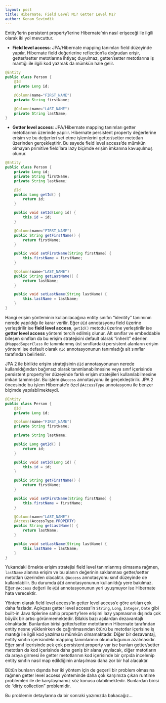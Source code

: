 ```yaml
---
layout: post
title: Hibernate; Field Level Mı? Getter Level Mı?
author: Kenan Sevindik
---
```


Entity’lerin persistent property’lerine Hibernate’nin nasıl erişeceği ile ilgili olarak iki yol mevcuttur.

* **Field level access**: JPA/Hibernate mapping tanımları field düzeyinde yapılır, Hibernate field değerlerine reflection’la doğrudan erişir, getter/setter metotlarına ihtiyaç duyulmaz, getter/setter metotlarına iş mantığı ile ilgili kod yazmak da mümkün hale gelir.

```java
@Entity
public class Person {
	@Id
	private Long id;

	@Column(name="FIRST_NAME")
	private String firstName;

	@Column(name="LAST_NAME")
	private String lastName;
}
```

* **Getter level access**: JPA/Hibernate mapping tanımları getter metotlarının üzerinde yapılır. Hibernate persistent property değerlerine erişim ve bu değerleri set etme işlemlerini getter/setter metotları üzerinden gerçekleştirir. Bu sayede field level access’de mümkün olmayan primitive field’lara lazy biçimde erişim imkanına kavuşulmuş olunur.

```java
@Entity
public class Person {
	private Long id;
	private String firstName;
	private String lastName;

	@Id
	public Long getId() {
		return id;
	}

	public void setId(Long id) {
		this.id = id;
	}

	@Column(name="FIRST_NAME")
	public String getFirstName() {
		return firstName;
	}

	public void setFirstName(String firstName) {
		this.firstName = firstName;
	}

	@Column(name="LAST_NAME")
	public String getLastName() {
		return lastName;
	}

	public void setLastName(String lastName) {
		this.lastName = lastName;
	}
}
```

Hangi erişim yönteminin kullanılacağına entity sınıfın “identity” tanımının nerede yapıldığı ile karar verilir. Eğer 
`@Id` annotasyonu field üzerine yerleştirilir ise **field level access**, `getId()` metodu üzerine yerleştirilir ise 
**getter level access** yöntemi tercih edilmiş olunur. Alt sınıflar ve embeddable bileşen sınıfları da bu erişim 
stratejisini default olarak “inherit” ederler. `@MappedSuperClass` ile tanımlanmış üst sınıflardaki persistent alanların 
erişim yöntemi ise default olarak `@Id` annotasyonunun tanımladığı alt sınıflar tarafından belirlenir.

JPA 2 ile birlikte erişim stratejisinin `@Id` annotasyonunun nerede kullanıldığından bağımsız olarak tanımlanabilmesine 
veya sınıf içerisinde persistent property’ler düzeyinde farklı erişim stratejileri kullanılabilmesine imkan tanınmıştır. 
Bu işlem `@Access` annotasyonu ile gerçekleştirilir. JPA 2 öncesinde bu işlem Hibernate’e özel `@AccessType` annotasyonu 
ile benzer biçimde yapılabilmekteydi.

```java
@Entity
public class Person {
	@Id
	private Long id;

	@Column(name="FIRST_NAME")
	private String firstName;

	private String lastName;

	public Long getId() {
		return id;
	}

	public void setId(Long id) {
		this.id = id;
	}

	public String getFirstName() {
		return firstName;
	}

	public void setFirstName(String firstName) {
		this.firstName = firstName;
	}

	@Column(name="LAST_NAME")
	@Access(AccessType.PROPERTY)
	public String getLastName() {
		return lastName;
	}

	public void setLastName(String lastName) {
		this.lastName = lastName;
	}
}
```

Yukarıdaki örnekte erişim stratejisi field level tanımlanmış olmasına rağmen, `lastName` alanına erişim ve bu alanın 
değerinin saklanması getter/setter metotları üzerinden olacaktır. `@Access` annotasyonu sınıf düzeyinde de kullanılabilir. 
Bu durumda `@Id` annotasyonunun kullanıldığı yere bakılmaz. Eğer `@Access` değeri ile `@Id` annotasyonunun yeri uyuşmuyor 
ise Hibernate hata verecektir.

Yöntem olarak field level access’in getter level access’e göre artıları çok daha fazladır. Açıkçası getter level access’in 
`String`, `Long`, `Integer`, `Date` gibi built-in Java tiplerine sahip property’lere erişimi lazy yapmasının dışında çok 
büyük bir artısı görünmemektedir. Bilakis bazı açılardan dezavantajlı olmaktadır. Bunlardan birisi getter/setter 
metotlarının Hibernate tarafından entity nesne yüklenirken de çağırılmasından ötürü bu metotlar içerisine iş mantığı ile 
ilgili kod yazılması mümkün olmamaktadır. Diğer bir dezavantaj, entity sınıfın içerisindeki mapping tanımlarının 
okunurluğunun azalmasıdır. Eğer sınıf içerisinde pek çok persistent property var ise bunları getter/setter metotları da 
kod içerisinde daha geniş bir alana yayılacak, diğer metotların da araya girmesi ile getter metotlarının kod içerisinde 
bir çırpıda incelenip entity sınıfın nasıl map edildiğinin anlaşılması daha zor bir hal alacaktır.

Bütün bunların dışında her iki yöntem için de geçerli bir problem olmasına rağmen getter level access yönteminde daha çok 
karşımıza çıkan runtime problemleri ile de karşılaşmamız söz konusu olabilmektedir. Bunlardan birisi de “dirty collection” 
problemidir.

Bu problemin detaylarına da bir sonraki yazımızda bakacağız…
